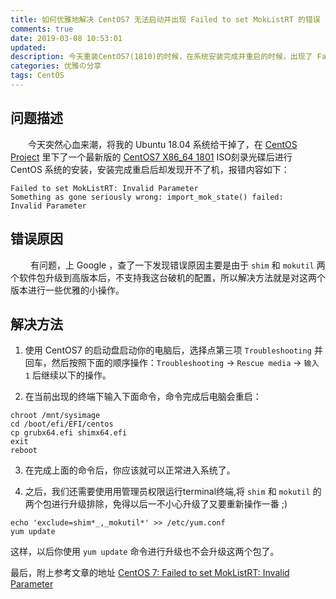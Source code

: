 ```yaml
---
title: 如何优雅地解决 CentOS7 无法启动并出现 Failed to set MokListRT 的错误
comments: true
date: 2019-03-08 10:53:01
updated:
description: 今天重装CentOS7(1810)的时候，在系统安装完成并重启的时候，出现了 Failed to set MokListRT 的错误提示后系统自动关机了，无法正常启动，于是到谷歌找了一下资料，按照大神的提示操作后系统终于可以正常启动了，特此记录下来。
categories: 优雅の分享
tags: CentOS
---
```


## 问题描述
&emsp;&emsp;今天突然心血来潮，将我的 Ubuntu 18.04 系统给干掉了，在 [CentOS Project](https://www.centos.org) 里下了一个最新版的 [CentOS7 X86_64 1801](http://isoredirect.centos.org/centos/7/isos/x86_64/CentOS-7-x86_64-DVD-1810.iso) ISO刻录光碟后进行 CentOS 系统的安装，安装完成重启后却发现开不了机，报错内容如下：
```
Failed to set MokListRT: Invalid Parameter
Something as gone seriously wrong: import_mok_state() failed:
Invalid Parameter
```
  
## 错误原因
&emsp;&emsp; 有问题，上 Google ，查了一下发现错误原因主要是由于 `shim` 和 `mokutil` 两个软件包升级到高版本后，不支持我这台破机的配置，所以解决方法就是对这两个版本进行一些优雅的小操作。  

## 解决方法
1. 使用 CentOS7 的启动盘启动你的电脑后，选择点第三项 `Troubleshooting` 并回车，然后按照下面的顺序操作：`Troubleshooting` -> `Rescue media` -> `输入 1` 后继续以下的操作。

2. 在当前出现的终端下输入下面命令，命令完成后电脑会重启：
```
chroot /mnt/sysimage
cd /boot/efi/EFI/centos
cp grubx64.efi shimx64.efi
exit
reboot
```

3. 在完成上面的命令后，你应该就可以正常进入系统了。

4. 之后，我们还需要使用用管理员权限运行terminal终端,将  `shim` 和 `mokutil` 的两个包进行升级排除，免得以后一不小心升级了又要重新操作一番 ;)
```
echo 'exclude=shim*_,_mokutil*' >> /etc/yum.conf
yum update
```
这样，以后你使用 `yum update` 命令进行升级也不会升级这两个包了。
  
    
最后，附上参考文章的地址 [CentOS 7: Failed to set MokListRT: Invalid Parameter](https://angrysysadmins.tech/index.php/2018/12/grassyloki/centos-7-failed-set-moklistrt/)
  
  

